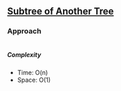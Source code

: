 ## [Subtree of Another Tree](https://leetcode.com/problems/subtree-of-another-tree/)

### Approach

```js


```

##### Complexity

- Time: O(n)
- Space: O(1)
